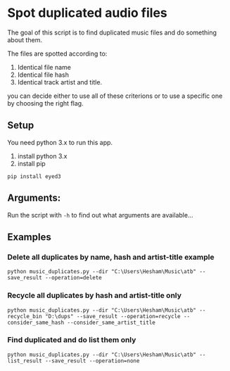 # Spot duplicated audio files

The goal of this script is to find duplicated music files and do something about them.

The files are spotted according to:
1. Identical file name
2. Identical file hash
3. Identical track artist and title.

you can decide either to use all of these criterions or to use a specific one by choosing the right flag.

## Setup

You need python 3.x to run this app.

1. install python 3.x
2. install pip
```
pip install eyed3 
```

## Arguments:

Run the script with `-h` to find out what arguments are available...

## Examples

### Delete all duplicates by name, hash and artist-title example
```
python music_duplicates.py --dir "C:\Users\Hesham\Music\atb" --save_result --operation=delete
```

### Recycle all duplicates by hash and artist-title only
```
python music_duplicates.py --dir "C:\Users\Hesham\Music\atb" --recycle_bin "D:\dups" --save_result --operation=recycle --consider_same_hash --consider_same_artist_title 
```

### Find duplicated and do list them only
```
python music_duplicates.py --dir "C:\Users\Hesham\Music\atb" --list_result --save_result --operation=none
```

